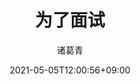 ---
date: 2021-05-05T12:00:56+09:00
description: "如果说数学是皇冠上的一颗明珠，那么算法就是这颗明珠上的光芒，算法让这颗明珠更加熠熠生辉，为科技进步和社会发展照亮了前进的路"
image: "images/recommend_site/xingyouji.jpg"
title: "为了面试"
author: 诸葛青
authorEmoji: 🎅
pinned: false
tags:
- 
series:
-
---